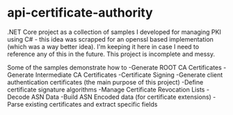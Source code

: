 # api-certificate-authority
.NET Core project as a collection of samples I developed for managing PKI using C# - this idea was scrapped for an openssl based implementation (which was a way better idea). I'm keeping it here in case I need to reference any of this in the future. This project is incomplete and messy.

Some of the samples demonstrate how to 
-Generate ROOT CA Certificates
-Generate Intermediate CA Certificates
-Certificate Signing
-Generate client authentication certificates (the main purpose of this project)
-Define certificate signature algorithms 
-Manage Certificate Revocation Lists
-Decode ASN Data
-Build ASN Encoded data (for certificate extensions)
-Parse existing certificates and extract specific fields
